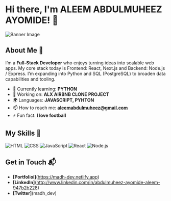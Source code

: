 # Hi there, I'm ALEEM ABDULMUHEEZ AYOMIDE! 👋

![Banner Image](your_banner_image_url_here)

## About Me 🚀

I’m a **Full‑Stack Developer** who enjoys turning ideas into scalable web apps. My core stack today is Frontend: React, Next.js and Backend: Node.js / Express. I’m expanding into Python and SQL (PostgreSQL) to broaden data capabilities and tooling.

- 🌱 Currently learning: **PYTHON**
- 🔭 Working on: **ALX AIRBNB CLONE PROJECT**
- 🌍 Languages: **JAVASCRIPT, PYHTON**
- 📫 How to reach me: **aleemabdulmuheez@gmail.com**
- ⚡ Fun fact: **I love football**

## My Skills 🧠

![HTML](https://img.shields.io/badge/-HTML-E34F26?style=flat-square&logo=html5&logoColor=white)
![CSS](https://img.shields.io/badge/-CSS-1572B6?style=flat-square&logo=css3&logoColor=white)
![JavaScript](https://img.shields.io/badge/-JavaScript-F7DF1E?style=flat-square&logo=javascript&logoColor=black)
![React](https://img.shields.io/badge/-React-61DAFB?style=flat-square&logo=react&logoColor=black)
![Node.js](https://img.shields.io/badge/-Node.js-339933?style=flat-square&logo=node.js&logoColor=white)
  

## Get in Touch 📬

- **[Portfolioi]**(https://madh-dev.netlify.app)
- **[LinkedIn]**(http://www.linkedin.com/in/abdulmuheez-ayomide-aleem-947b2b228)
- **[Twitter]**(madh_dev)



<!--
**Madh-dev/Madh-dev** is a ✨ _special_ ✨ repository because its `README.md` (this file) appears on your GitHub profile.

Here are some ideas to get you started:

- 🔭 I’m currently working on ...
- 🌱 I’m currently learning ...
- 👯 I’m looking to collaborate on ...
- 🤔 I’m looking for help with ...
- 💬 Ask me about ...
- 📫 How to reach me: ...
- 😄 Pronouns: ...
- ⚡ Fun fact: ...
-->
